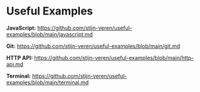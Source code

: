 # Useful Examples

**JavaScript:** https://github.com/stijn-veren/useful-examples/blob/main/javascript.md

**Git:** https://github.com/stijn-veren/useful-examples/blob/main/git.md

**HTTP API:** https://github.com/stijn-veren/useful-examples/blob/main/http-api.md

**Terminal:** https://github.com/stijn-veren/useful-examples/blob/main/terminal.md
